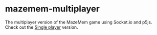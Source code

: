 # mazemem-multiplayer
The multiplayer version of the MazeMem game using Socket.io and p5js.
Check out the [Single player](https://github.com/florinpop17/mazemem) version.
